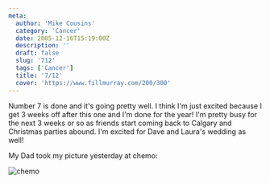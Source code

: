 ```yaml
---
meta:
  author: 'Mike Cousins'
  category: 'Cancer'
  date: 2005-12-16T15:19:00Z
  description: ''
  draft: false
  slug: '712'
  tags: ['Cancer']
  title: '7/12'
  cover: 'https://www.fillmurray.com/200/300'
---
```


Number 7 is done and it's going pretty well. I think I'm just excited because I
get 3 weeks off after this one and I'm done for the year! I'm pretty busy for
the next 3 weeks or so as friends start coming back to Calgary and Christmas
parties abound. I'm excited for Dave and Laura's wedding as well!

My Dad took my picture yesterday at chemo:

![chemo](https://photos1.blogger.com/blogger/1294/1387/1600/chemo.jpg)
